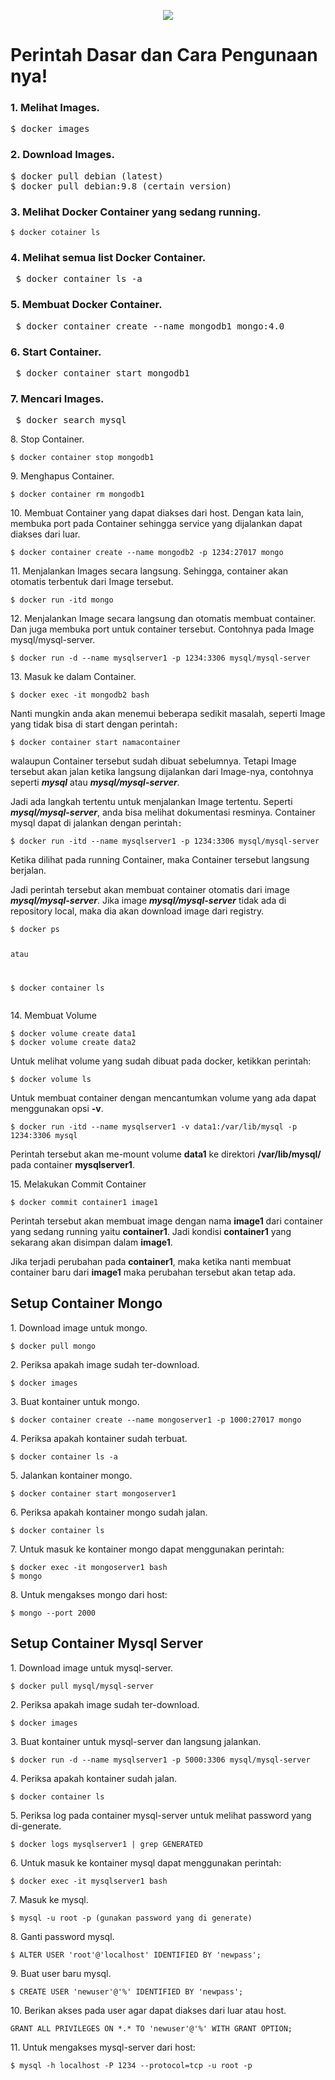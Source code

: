 <p align="center"><img src="https://drive.google.com/uc?export=view&id=1B2skhoyxRxEG60l5DMdkfjHKOCBFRllZ"></p>

# Perintah Dasar dan Cara Pengunaan nya!
### 1. Melihat Images.
<pre>$ docker images</code></pre>

### 2. Download Images.
<pre>$ docker pull debian (latest)
$ docker pull debian:9.8 (certain version)</code></pre>

### 3. Melihat Docker Container yang sedang running.
<pre class="wp-block-code"><code class="">$ docker cotainer ls</code></pre>

### 4. Melihat semua list Docker Container.</p>
<pre> $ docker container ls -a</code></pre>

### 5. Membuat Docker Container.
<pre> $ docker container create --name mongodb1 mongo:4.0</code></pre>

### 6. Start Container.
<pre> $ docker container start mongodb1</code></pre>

### 7. Mencari Images.
<pre> $ docker search mysql</code></pre>

<p>8. Stop Container.</p>
<pre class="wp-block-code"><code class="">$ docker container stop mongodb1</code></pre>

<p>9. Menghapus Container.</p>
<pre class="wp-block-code"><code class="">$ docker container rm mongodb1</code></pre>

<p>10. Membuat Container yang dapat diakses dari host. Dengan kata lain, membuka port pada Container sehingga service yang dijalankan dapat diakses dari luar.</p>
<pre class="wp-block-code"><code class="">$ docker container create --name mongodb2 -p 1234:27017 mongo</code></pre>

<p>11. Menjalankan Images secara langsung. Sehingga, container akan otomatis terbentuk dari Image tersebut.</p>
<pre class="wp-block-code"><code class="">$ docker run -itd mongo</code></pre>

<p>12. Menjalankan Image secara langsung dan otomatis membuat container. Dan juga membuka port untuk container tersebut. Contohnya pada Image mysql/mysql-server.</p>
<pre class="wp-block-code"><code class="">$ docker run -d --name mysqlserver1 -p 1234:3306 mysql/mysql-server</code></pre>

<p>13. Masuk ke dalam Container.</p>
<pre class="wp-block-code"><code class="">$ docker exec -it mongodb2 bash</code></pre>
<p>Nanti mungkin anda akan menemui beberapa sedikit masalah, seperti Image yang tidak bisa di start dengan perintah<code>:</code></p>
<pre class="wp-block-code"><code class="">$ docker container start namacontainer</code></pre>

<p>walaupun Container tersebut sudah dibuat sebelumnya. Tetapi Image tersebut akan jalan ketika langsung dijalankan dari Image-nya, contohnya seperti <strong><em>mysql</em></strong> atau <strong><em>mysql/mysql-server</em></strong>. </p>

<p>Jadi ada langkah tertentu untuk menjalankan Image tertentu. Seperti <strong><em>mysql/mysql-server</em></strong>, anda bisa melihat dokumentasi resminya. Container mysql dapat di jalankan dengan perintah<code>:</code></p>

<pre class="wp-block-code"><code class="">$ docker run -itd --name mysqlserver1 -p 1234:3306 mysql/mysql-server</code></pre>
<p>Ketika dilihat pada running Container, maka Container tersebut langsung berjalan. </p>
<p>Jadi perintah tersebut akan membuat container otomatis dari image <strong><em>mysql/mysql-server</em></strong>. Jika image <strong><em>mysql/mysql-server</em></strong> tidak ada di repository local, maka dia akan download image dari registry.</p>
<pre class="wp-block-code"><code class="">$ docker ps

atau 

$ docker container ls</code></pre>

<p>14. Membuat Volume</p>
<pre class="wp-block-code"><code class="">$ docker volume create data1
$ docker volume create data2</code></pre>
<p>Untuk melihat volume yang sudah dibuat pada docker, ketikkan perintah:</p>
<pre class="wp-block-code"><code class="">$ docker volume ls</code></pre>
<p>Untuk membuat container dengan mencantumkan volume yang ada dapat menggunakan opsi <strong>-v</strong>.</p>
<pre class="wp-block-code"><code class="">$ docker run -itd --name mysqlserver1 -v data1:/var/lib/mysql -p 1234:3306 mysql</code></pre>
<p>Perintah tersebut akan me-mount volume <strong>data1</strong> ke direktori <strong>/var/lib/mysql/</strong> pada container <strong>mysqlserver1</strong>.</p>

<p>15. Melakukan Commit Container</p>
<pre class="wp-block-code"><code class="">$ docker commit container1 image1</code></pre>

<p>Perintah tersebut akan membuat image dengan nama <strong>image1</strong> dari container yang sedang running yaitu <strong>container1</strong>. Jadi kondisi <strong>container1</strong> yang sekarang akan disimpan dalam <strong>image1</strong>.</p>

<p>Jika terjadi perubahan pada <strong>container1</strong>, maka ketika nanti membuat container baru dari <strong>image1</strong> maka perubahan tersebut akan tetap ada.</p>



## Setup Container Mongo

<p>1. Download image untuk mongo.</p>
<pre class="wp-block-code"><code class="">$ docker pull mongo</code></pre>

<p>2. Periksa apakah image sudah ter-download.</p>
<pre class="wp-block-code"><code class="">$ docker images</code></pre>

<p>3. Buat kontainer untuk mongo.</p>
<pre class="wp-block-code"><code class="">$ docker container create --name mongoserver1 -p 1000:27017 mongo</code></pre>

<p>4. Periksa apakah kontainer sudah terbuat.</p>
<pre class="wp-block-code"><code class="">$ docker container ls -a</code></pre>

<p>5. Jalankan kontainer mongo.</p>
<pre class="wp-block-code"><code class="">$ docker container start mongoserver1</code></pre>

<p>6. Periksa apakah kontainer mongo sudah jalan.</p>
<pre class="wp-block-code"><code class="">$ docker container ls</code></pre>

<p>7. Untuk masuk ke kontainer mongo dapat menggunakan perintah:</p>
<pre class="wp-block-code"><code class="">$ docker exec -it mongoserver1 bash
$ mongo</code></pre>

<p>8. Untuk mengakses mongo dari host:</p>
<pre class="wp-block-code"><code class="">$ mongo --port 2000</code></pre>




## Setup Container Mysql Server

<p>1. Download image untuk mysql-server.</p>
<pre class="wp-block-code"><code class="">$ docker pull mysql/mysql-server</code></pre>

<p>2. Periksa apakah image sudah ter-download.</p>
<pre class="wp-block-code"><code class="">$ docker images</code></pre>

<p>3. Buat kontainer untuk mysql-server dan langsung jalankan.</p>
<pre class="wp-block-code"><code class="">$ docker run -d --name mysqlserver1 -p 5000:3306 mysql/mysql-server</code></pre>

<p>4. Periksa apakah kontainer sudah jalan.</p>
<pre class="wp-block-code"><code class="">$ docker container ls</code></pre>

<p>5. Periksa log pada container mysql-server untuk melihat password yang di-generate.</p>
<pre class="wp-block-code"><code class="">$ docker logs mysqlserver1 | grep GENERATED</code></pre>

<p>6. Untuk masuk ke kontainer mysql dapat menggunakan perintah:</p>
<pre class="wp-block-code"><code class="">$ docker exec -it mysqlserver1 bash</code></pre>

<p>7. Masuk ke mysql.</p>
<pre class="wp-block-code"><code class="">$ mysql -u root -p (gunakan password yang di generate)</code></pre>

<p>8. Ganti password mysql.</p>
<pre class="wp-block-code"><code class="">$ ALTER USER 'root'@'localhost' IDENTIFIED BY 'newpass';</code></pre>

<p>9. Buat user baru mysql.</p>
<pre class="wp-block-code"><code class="">$ CREATE USER 'newuser'@'%' IDENTIFIED BY 'newpass';</code></pre>

<p>10. Berikan akses pada user agar dapat diakses dari luar atau host.</p>
<pre class="wp-block-code"><code class="">GRANT ALL PRIVILEGES ON *.* TO 'newuser'@'%' WITH GRANT OPTION;</code></pre>

<p>11. Untuk mengakses mysql-server dari host:</p>
<pre class="wp-block-code"><code class="">$ mysql -h localhost -P 1234 --protocol=tcp -u root -p</code></pre>
